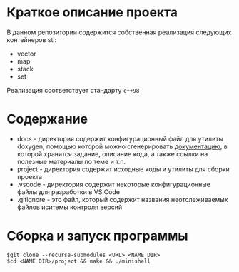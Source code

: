 # Краткое описание проекта #

В данном репозитории содержится собственная реализация следующих контейнеров stl:

* vector
* map
* stack
* set

Реализация соответствует стандарту `c++98`

# Содержание #
* docs				- директория содержит конфигурационный файл для утилиты doxygen, помощью которой можно сгенерировать [документацию](https://hashlyschool.github.io/42_containers/html/index.html), в которой хранится задание, описание кода, а также ссылки на полезные материалы по теме и т.п.
* project			- директория содержит исходные коды и утилиты для сборки проекта
* .vscode			- директория содержит некоторые конфигурационные файлы для разработки в VS Code
* .gitignore		- это файл, который содержит названия неотслеживаемых файлов иситемы контроля версий
<!-- * .gitsubmodules	- это файл, который содержит информацию о submodules -->

# Сборка и запуск программы #
```
$git clone --recurse-submodules <URL> <NAME DIR>
$cd <NAME DIR>/project && make && ./minishell
```

